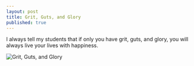 ```yaml
---
layout: post
title: Grit, Guts, and Glory 
published: true
---
```


I always tell my students that if only you have grit, guts, and glory, you will always live your lives with happiness.

![Grit, Guts, and Glory](http://3.bp.blogspot.com/-Syfc4-sFFU0/Ukh7tjCarLI/AAAAAAAAPMg/6fIaygW4_M4/s1600/gritGutsGloryOriginal.jpg)
